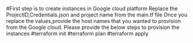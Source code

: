 #First step is to create instances in Google cloud platform
Replace the ProjectID,Credentials.json and project name from the main.tf file 
Once you replace the values,provide the host names that you wanted to provision from the Google cloud.
Please provide the below steps to provision the instances
#terraform init
#terraform plan
#terraform apply
